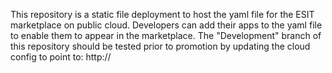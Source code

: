 This repository is a static file deployment to host the yaml file for the ESIT marketplace on public cloud. 
Developers can add their apps to the yaml file to enable them to appear in the marketplace.
The "Development" branch of this repository should be tested prior to promotion by updating the cloud config to point to:
http://<to be added>